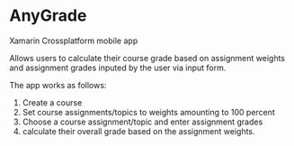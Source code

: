 # AnyGrade
Xamarin Crossplatform mobile app

Allows users to calculate their course grade based on assignment weights and assignment grades inputed by the user via input form.

The app works as follows:
  1. Create a course
  2. Set course assignments/topics to weights amounting to 100 percent
  3. Choose a course assignment/topic and enter assignment grades
  4. calculate their overall grade based on the assignment weights.

